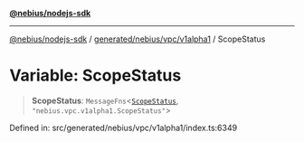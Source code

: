 [**@nebius/nodejs-sdk**](../../../../../README.md)

***

[@nebius/nodejs-sdk](../../../../../README.md) / [generated/nebius/vpc/v1alpha1](../README.md) / ScopeStatus

# Variable: ScopeStatus

> **ScopeStatus**: `MessageFns`\<[`ScopeStatus`](../interfaces/ScopeStatus.md), `"nebius.vpc.v1alpha1.ScopeStatus"`\>

Defined in: src/generated/nebius/vpc/v1alpha1/index.ts:6349
